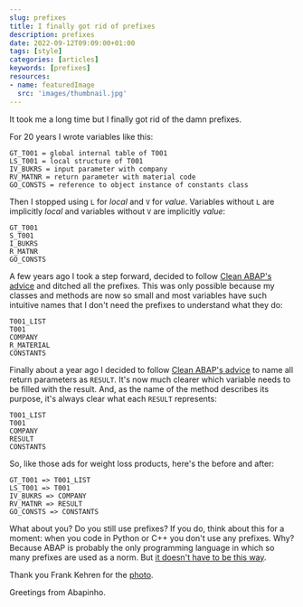 ```yaml
---
slug: prefixes
title: I finally got rid of prefixes
description: prefixes
date: 2022-09-12T09:09:00+01:00
tags: [style]
categories: [articles]
keywords: [prefixes]
resources:
- name: featuredImage
  src: 'images/thumbnail.jpg'
---
```

It took me a long time but I finally got rid of the damn prefixes.

<!--more-->

For 20 years I wrote variables like this:

```text
GT_T001 = global internal table of T001
LS_T001 = local structure of T001
IV_BUKRS = input parameter with company
RV_MATNR = return parameter with material code
GO_CONSTS = reference to object instance of constants class
```

Then I stopped using `L` for _local_ and `V` for _value_. Variables without `L` are implicitly _local_ and variables without `V` are implicitly _value_:

```text
GT_T001
S_T001
I_BUKRS
R_MATNR
GO_CONSTS
```

A few years ago I took a step forward, decided to follow [Clean ABAP's advice][1] and ditched all the prefixes. This was only possible because my classes and methods are now so small and most variables have such intuitive names that I don't need the prefixes to understand what they do:

```text
T001_LIST
T001
COMPANY
R_MATERIAL
CONSTANTS
```

Finally about a year ago I decided to follow [Clean ABAP's advice][2] to name all return parameters as `RESULT`. It's now much clearer which variable needs to be filled with the result. And, as the name of the method describes its purpose, it's always clear what each `RESULT` represents:

```text
T001_LIST
T001
COMPANY
RESULT
CONSTANTS
```

So, like those ads for weight loss products, here's the before and after:

```text
GT_T001 => T001_LIST
LS_T001 => T001
IV_BUKRS => COMPANY
RV_MATNR => RESULT
GO_CONSTS => CONSTANTS
```

What about you? Do you still use prefixes? If you do, think about this for a moment: when you code in Python or C++ you don't use any prefixes. Why? Because ABAP is probably the only programming language in which so many prefixes are used as a norm. But [it doesn't have to be this way][3].

Thank you Frank Kehren for the [photo][4].

Greetings from Abapinho.

  [1]: <https://github.com/SAP/styleguides/blob/master/clean-abap/CleanABAP.md#avoid-encodings-esp-hungarian-notation-and-prefixes>
  [2]: <https://github.com/SAP/styleguides/blob/main/clean-abap/CleanABAP.md#consider-calling-the-returning-parameter-result>
  [3]: <https://www.youtube.com/watch?v=y_ra8X_8waA>
  [4]: <https://visualhunt.com/re10/230d9bf8>
